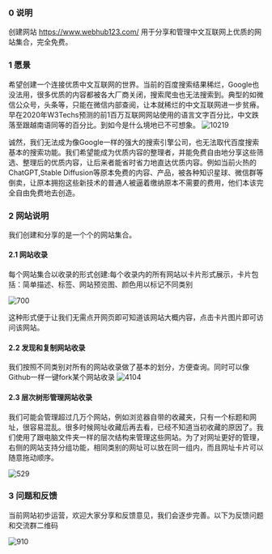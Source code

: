 ### 0 说明
创建网站 https://www.webhub123.com/ 用于分享和管理中文互联网上优质的网站集合，完全免费。
### 1 愿景
希望创建一个连接优质中文互联网的世界。当前的百度搜索结果稀烂，Google也没法用，很多优质的内容都被各大厂商关闭，搜索爬虫也无法搜索到。典型的如微信公众号，头条等，只能在微信内部查阅，让本就稀烂的中文互联网进一步贫瘠。 早在2020年W3Techs预测的前1百万互联网网站使用的语言文字百分比，中文跌落至跟越南语同等的百分比。到如今是什么境地已不可想象。
![10219](https://github.com/shartoo/awewebsites/assets/5716282/cdcfb061-f85d-4fb0-b4c0-5efee3533d36)

诚然，我们无法成为像Google一样的强大的搜索引擎公司，也无法取代百度搜索基本的搜索功能。我们希望能成为优质内容的整理者，并能免费自由地分享这些筛选、整理后的优质内容，让后来者能省时省力地直达优质内容。例如当前火热的ChatGPT,Stable Diffusion等原本免费的内容、产品，被各种知识星球、微信群等倒卖，让原本拥抱这些新技术的普通人被逼着缴纳原本不需要的费用，他们本该完全自由免费地去创造。

### 2 网站说明

我们创建和分享的是一个个的网站集合。

#### 2.1 网站收录

每个网站集合以收录的形式创建:每个收录内的所有网站以卡片形式展示，卡片包括：简单描述、标签、网站预览图、颜色用以标记不同类别

![700](https://github.com/shartoo/awewebsites/assets/5716282/a2136036-0f4d-46a6-a2a3-83c228325b34)

这种形式便于让我们无需点开网页即可知道该网站大概内容，点击卡片图片即可访问该网站。

#### 2.2 发现和复制网站收录

我们按照不同类别对所有的网站收录做了基本的划分，方便查询。同时可以像Github一样一键fork某个网站收录
![4104](https://github.com/shartoo/awewebsites/assets/5716282/7fa6a857-a1a8-4f1e-86ed-fb2b7a57a0a7)

#### 2.3 层次树形管理网站收录

我们可能会管理超过几万个网站，例如浏览器自带的收藏夹，只有一个标题和网址，很容易混乱。很多时候网址收藏后再去看，已经不知道当初收藏的原因了。我们使用了跟电脑文件夹一样的层次结构来管理这些网站。为了对网址更好的管理，右侧的网站支持分组功能，相同类别的网址可以放在同一组内，而且网址卡片可以随意拖动顺序。

![529](https://github.com/shartoo/awewebsites/assets/5716282/f4b46e16-2ea5-4ceb-8bd7-c0ac38cc2d80)


### 3 问题和反馈

当前网站初步运营，欢迎大家分享和反馈意见，我们会逐步完善。以下为反馈问题和交流群二维码

![910](https://github.com/shartoo/awewebsites/assets/5716282/b77d0a90-a885-4166-8b61-0fab0a142df8)
